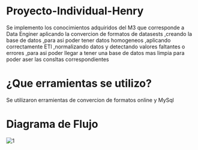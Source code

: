 # Proyecto-Individual-Henry
Se  implemento los conocimientos adquiridos del M3 que corresponde a Data Enginer aplicando la convercion de formatos de datasests ,creando la base de datos ,para asi poder tener datos homogeneos ,aplicando correctamente ETl ,normalizando datos y detectando valores faltantes o errores ,para asi poder llegar a tener una base de datos mas limpia para poder aser las consltas correspondientes 

# ¿Que erramientas se utilizo?
Se utilizaron erramientas de convercion de formatos online y MySql

# Diagrama de Flujo
![1](https://user-images.githubusercontent.com/105652968/198387628-42e35170-a260-4753-9bac-8b6e198d0e65.png)
